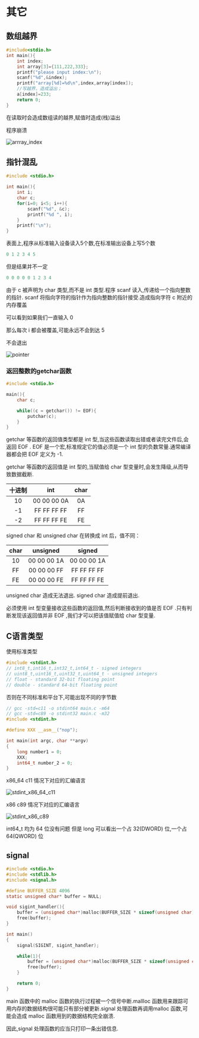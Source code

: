 # 其它

## 数组越界

```C
#include<stdio.h>
int main(){
    int index;
    int array[3]={111,222,333};
    printf("please input index:\n");
    scanf("%d",&index);
    printf("array[%d]=%d\n",index,array[index]);
    //写越界，造成溢出；
    a[index]=233;
    return 0;
}
```

在读取时会造成数组读的越界,赋值时造成(栈)溢出

程序崩溃

![arrray_index](../pictures/other/array/array_index.png)

## 指针混乱

```c
#include <stdio.h>

int main(){
    int i;
    char c;
    for(i=0; i<5; i++){
        scanf("%d", &c);
        printf("%d ", i);
    }
    printf("\n");
}
```

表面上,程序从标准输入设备读入5个数,在标准输出设备上写5个数

```c
0 1 2 3 4 5
```

但是结果并不一定

```c
0 0 0 0 0 1 2 3 4
```

由于 c 被声明为 char 类型,而不是 int 类型.程序 scanf 读入,传递给一个指向整数的指针. scanf 将指向字符的指针作为指向整数的指针接受.造成指向字符 c 附近的内存覆盖

可以看到如果我们一直输入 0

那么每次 i 都会被覆盖,可能永远不会到达 5

不会退出

![pointer](../pictures/other/pointer/pointer_result.png)

### 返回整数的getchar函数

```c
#include <stdio.h>

main(){
    char c;

    while((c = getchar()) != EOF){
        putchar(c);
    }
}
```

getchar 等函数的返回值类型都是 int 型,当这些函数读取出错或者读完文件后,会返回 EOF . EOF 是一个宏,标准规定它的值必须是一个 int 型的负数常量.通常编译器都会把 EOF 定义为 -1.

getchar 等函数的返回值是 int 型的,当赋值给 char 型变量时,会发生降级,从而导致数据截断.

| 十进制 | int         | char  |
| :----: | :---------: | :---: |
| 10     | 00 00 00 0A | 0A    |
| -1     | FF FF FF FF | FF    |
| -2     | FF FF FF FE | FE    |

signed char 和 unsigned char 在转换成 int 后，值不同：

| char  | unsigned    | signed      |
| :---: | :---------: | :---------: |
| 10    | 00 00 00 1A | 00 00 00 1A |
| FF    | 00 00 00 FF | FF FF FF FF |
| FE    | 00 00 00 FE | FF FF FF FE |

unsigned char 造成无法退出. signed char 造成提前退出.

必须使用 int 型变量接收这些函数的返回值,然后判断接收到的值是否 EOF .只有判断发现该返回值并非 EOF ,我们才可以把该值赋值给 char 型变量.

## C语言类型

使用标准类型

```C
#include <stdint.h>
// int8_t,int16_t,int32_t,int64_t - signed integers
// uint8_t,uint16_t,uint32_t,uint64_t - unsigned integers
// float - standard 32-bit floating point
// double - standard 64-bit floating point
```

否则在不同标准和平台下,可能出现不同的字节数

```C
// gcc -std=c11 -o stdint64 main.c -m64
// gcc -std=c89 -o stdint32 main.c -m32
#include <stdint.h>

#define XXX __asm__("nop");

int main(int argc, char **argv)
{
    long number1 = 0;
    XXX;
    int64_t number_2 = 0;
}
```

x86_64 c11 情况下对应的汇编语言

![stdint_x86_64_c11](../pictures/other/stdint/stdint_x86_64_c11.png)

x86 c89 情况下对应的汇编语言

![stdint_x86_c89](../pictures/other/stdint/stdint_x86_c89.png)

int64_t 均为 64 位没有问题
但是 long 可以看出一个占 32(DWORD) 位,一个占 64(QWORD) 位

## signal

```c
#include <stdio.h>
#include <stdlib.h>
#include <signal.h>

#define BUFFER_SIZE 4096
static unsigned char* buffer = NULL;

void sigint_handler(){
    buffer = (unsigned char*)malloc(BUFFER_SIZE * sizeof(unsigned char));
    free(buffer);
}

int main()
{
    signal(SIGINT, sigint_handler);

    while(1){
        buffer = (unsigned char*)malloc(BUFFER_SIZE * sizeof(unsigned char));
        free(buffer);
    }

    return 0;
}
```

main 函数中的 malloc 函数的执行过程被一个信号中断.mallloc 函数用来跟踪可用内存的数据结构很可能只有部分被更新.signal 处理函数再调用malloc 函数,可能会造成 malloc 函数用到的数据结构完全崩溃.

因此,signal 处理函数的应当只打印一条出错信息.